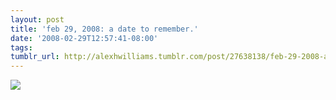 ```yaml
---
layout: post
title: 'feb 29, 2008: a date to remember.'
date: '2008-02-29T12:57:41-08:00'
tags: 
tumblr_url: http://alexhwilliams.tumblr.com/post/27638138/feb-29-2008-a-date-to-remember
---
```

<img src="http://31.media.tumblr.com/EXq6qISRE60rueodT3PHmDmF_100.jpg"/>

